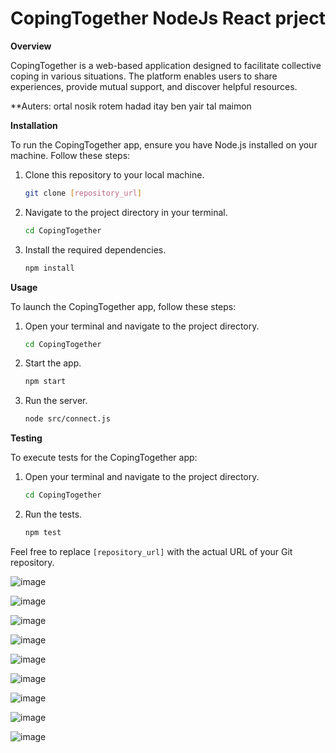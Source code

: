 # CopingTogether NodeJs React prject

**Overview**

CopingTogether is a web-based application designed to facilitate collective coping in various situations. The platform enables users to share experiences, provide mutual support, and discover helpful resources.

**Auters:
ortal nosik
rotem hadad
itay ben yair
tal maimon

**Installation**

To run the CopingTogether app, ensure you have Node.js installed on your machine. Follow these steps:

1. Clone this repository to your local machine.
   ```bash
   git clone [repository_url]
   ```

2. Navigate to the project directory in your terminal.
   ```bash
   cd CopingTogether
   ```

3. Install the required dependencies.
   ```bash
   npm install
   ```

**Usage**

To launch the CopingTogether app, follow these steps:

1. Open your terminal and navigate to the project directory.
   ```bash
   cd CopingTogether
   ```

2. Start the app.
   ```bash
   npm start
   ```

3. Run the server.
   ```bash
   node src/connect.js
   ```

**Testing**

To execute tests for the CopingTogether app:

1. Open your terminal and navigate to the project directory.
   ```bash
   cd CopingTogether
   ```

2. Run the tests.
   ```bash
   npm test
   ```

Feel free to replace `[repository_url]` with the actual URL of your Git repository.

![image](https://github.com/OrtalNosik/NodeJs-React-proj-/assets/93153515/73c9a62f-401a-4347-9b58-f5aaabcbd655)

![image](https://github.com/OrtalNosik/NodeJs-React-proj-/assets/93153515/daa523ff-7a92-4f1c-8154-40c598909adb)

![image](https://github.com/OrtalNosik/NodeJs-React-proj-/assets/93153515/24ca9c14-1bfb-4abc-b228-b1bf5919f5e1)

![image](https://github.com/OrtalNosik/NodeJs-React-proj-/assets/93153515/e5687a1d-4363-43bc-86d4-c2758662a493)

![image](https://github.com/OrtalNosik/NodeJs-React-proj-/assets/93153515/7cc60c25-f27f-4f37-bdbe-6781087c55b0)

![image](https://github.com/OrtalNosik/NodeJs-React-proj-/assets/93153515/fdcd8228-b13e-4950-acc8-528418973ede)

![image](https://github.com/OrtalNosik/NodeJs-React-proj-/assets/93153515/105bc211-9fa7-477d-8182-de02e1e50641)

![image](https://github.com/OrtalNosik/NodeJs-React-proj-/assets/93153515/66f74ff5-dd67-4946-9837-01b19e90e5ab)

![image](https://github.com/OrtalNosik/NodeJs-React-proj-/assets/93153515/581a0d52-078d-4d56-91f9-22c69a78aa75)


